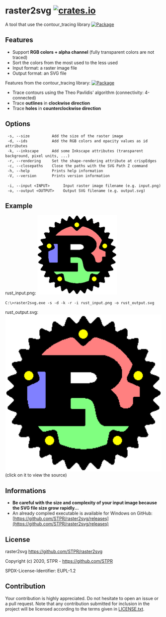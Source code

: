 # raster2svg [![crates.io][cratesio-img]][cratesio-url]

A tool that use the contour_tracing library [![Package][package-img]][package-url]

## Features

- Support **RGB colors + alpha channel** (fully transparent colors are not traced)
- Sort the colors from the most used to the less used
- Input format: a raster image file
- Output format: an SVG file

Features from the contour_tracing library: [![Package][package-img]][package-url]
- Trace contours using the Theo Pavlidis' algorithm (connectivity: 4-connected)
- Trace **outlines** in **clockwise direction**
- Trace **holes** in **counterclockwise direction**

## Options
```
 -s, --size          Add the size of the raster image
 -d, --ids           Add the RGB colors and opacity values as id attributes
 -k, --inkscape      Add some Inkscape attributes (transparent background, pixel units, ...)
 -r, --rendering     Set the shape-rendering attribute at crispEdges
 -c, --closepaths    Close the paths with the SVG Path Z command
 -h, --help          Prints help information
 -V, --version       Prints version information

 -i, --input <INPUT>      Input raster image filename (e.g. input.png)
 -o, --output <OUTPUT>    Output SVG filename (e.g. output.svg)
```
## Example

rust_input.png: [![rust_input.png][rust-input-img]][rust-input-url]

`C:\>raster2svg.exe -s -d -k -r -i rust_input.png -o rust_output.svg`

rust_output.svg: [![rust_output.svg][rust-output-img]][rust-output-url] (click on it to view the source)

## Informations

- **Be careful with the size and complexity of your input image because the SVG file size grow rapidly...**
- An already compiled executable is available for Windows on GitHub: [https://github.com/STPR/raster2svg/releases](https://github.com/STPR/raster2svg/releases)

## License

raster2svg
https://github.com/STPR/raster2svg

Copyright (c) 2020, STPR - https://github.com/STPR

SPDX-License-Identifier: EUPL-1.2

## Contribution

Your contribution is highly appreciated. Do not hesitate to open an issue or a
pull request. Note that any contribution submitted for inclusion in the project
will be licensed according to the terms given in [LICENSE.txt](LICENSE.txt).

[cratesio-img]: https://img.shields.io/crates/v/raster2svg.svg
[cratesio-url]: https://crates.io/crates/raster2svg
[package-img]: https://img.shields.io/crates/v/contour_tracing.svg
[package-url]: https://crates.io/crates/contour_tracing
[rust-input-img]: https://github.com/STPR/raster2svg/raw/master/example/rust_input.png
[rust-input-url]: https://github.com/STPR/raster2svg/raw/master/example/rust_input.png
[rust-output-img]: https://github.com/STPR/raster2svg/raw/master/example/rust_output.svg?sanitize=true
[rust-output-url]: https://github.com/STPR/raster2svg/raw/master/example/rust_output.svg
